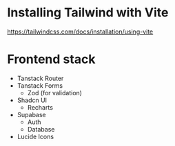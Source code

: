 # Installing Tailwind with Vite

https://tailwindcss.com/docs/installation/using-vite

# Frontend stack

- Tanstack Router
- Tanstack Forms
  - Zod (for validation)
- Shadcn UI
  - Recharts
- Supabase
  - Auth
  - Database
- Lucide Icons
